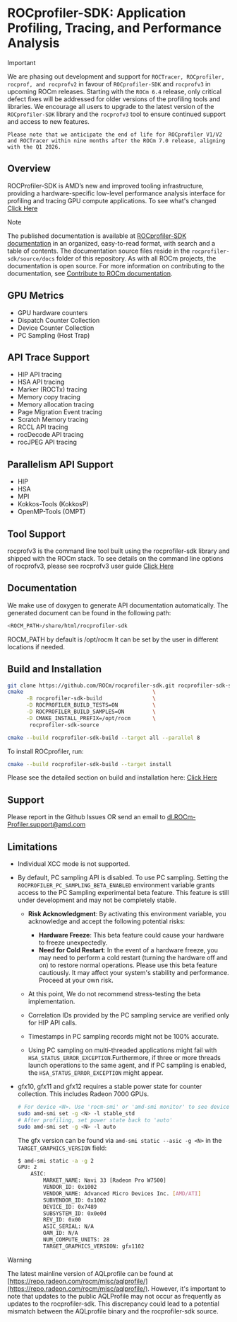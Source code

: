 # ROCprofiler-SDK:  Application Profiling, Tracing, and Performance Analysis

> [!IMPORTANT]
We are phasing out development and support for `ROCTracer, ROCprofiler, rocprof, and rocprofv2` in favour of `ROCprofiler-SDK` and `rocprofv3` in upcoming ROCm releases. Starting with the `ROCm 6.4` release, only critical defect fixes will be addressed for older versions of the profiling tools and libraries. We encourage all users to upgrade to the latest version of the `ROCprofiler-SDK` library and the `rocprofv3` tool to ensure continued support and access to new features.

    Please note that we anticipate the end of life for ROCprofiler V1/V2 and ROCTracer within nine months after the ROCm 7.0 release, aligning with the Q1 2026.

## Overview

ROCProfiler-SDK is AMD’s new and improved tooling infrastructure, providing a hardware-specific low-level performance analysis interface for profiling and tracing GPU compute applications. To see what's changed [Click Here](source/docs/conceptual/comparing-with-legacy-tools.rst)

> [!NOTE]
> The published documentation is available at [ROCprofiler-SDK documentation](https://rocm.docs.amd.com/projects/rocprofiler-sdk/en/latest/index.html) in an organized, easy-to-read format, with search and a table of contents. The documentation source files reside in the `rocprofiler-sdk/source/docs` folder of this repository. As with all ROCm projects, the documentation is open source. For more information on contributing to the documentation, see [Contribute to ROCm documentation](https://rocm.docs.amd.com/en/latest/contribute/contributing.html).

## GPU Metrics

- GPU hardware counters
- Dispatch Counter Collection
- Device Counter Collection
- PC Sampling (Host Trap)

## API Trace Support

- HIP API tracing
- HSA API tracing
- Marker (ROCTx) tracing
- Memory copy tracing
- Memory allocation tracing
- Page Migration Event tracing
- Scratch Memory tracing
- RCCL API tracing
- rocDecode API tracing
- rocJPEG API tracing

## Parallelism API Support

- HIP
- HSA
- MPI
- Kokkos-Tools (KokkosP)
- OpenMP-Tools (OMPT)

## Tool Support

rocprofv3 is the command line tool built using the rocprofiler-sdk library and shipped with the ROCm stack. To see details on
the command line options of rocprofv3, please see rocprofv3 user guide
[Click Here](source/docs/how-to/using-rocprofv3.rst)

## Documentation

We make use of doxygen to generate API documentation automatically. The generated document can be found in the following path:

``` bash
<ROCM_PATH>/share/html/rocprofiler-sdk
```

ROCM_PATH by default is /opt/rocm
It can be set by the user in different locations if needed.

## Build and Installation

```bash
git clone https://github.com/ROCm/rocprofiler-sdk.git rocprofiler-sdk-source
cmake                                         \
      -B rocprofiler-sdk-build                \
      -D ROCPROFILER_BUILD_TESTS=ON           \
      -D ROCPROFILER_BUILD_SAMPLES=ON         \
      -D CMAKE_INSTALL_PREFIX=/opt/rocm       \
       rocprofiler-sdk-source

cmake --build rocprofiler-sdk-build --target all --parallel 8
```

To install ROCprofiler, run:

```bash
cmake --build rocprofiler-sdk-build --target install
```

Please see the detailed section on build and installation here: [Click Here](source/docs/install/installation.md)

## Support

Please report in the Github Issues OR send an email to <dl.ROCm-Profiler.support@amd.com>

## Limitations

- Individual XCC mode is not supported.

- By default, PC sampling API is disabled. To use PC sampling. Setting the `ROCPROFILER_PC_SAMPLING_BETA_ENABLED` environment variable grants access to the PC Sampling experimental beta feature. This feature is still under development and may not be completely stable.
  - **Risk Acknowledgment**: By activating this environment variable, you acknowledge and accept the following potential risks:
    - **Hardware Freeze**: This beta feature could cause your hardware to freeze unexpectedly.
    - **Need for Cold Restart**: In the event of a hardware freeze, you may need to perform a cold restart (turning the hardware off and on) to restore normal operations.
    Please use this beta feature cautiously. It may affect your system's stability and performance. Proceed at your own risk.

  - At this point, We do not recommend stress-testing the beta implementation.

  - Correlation IDs provided by the PC sampling service are verified only for HIP API calls.

  - Timestamps in PC sampling records might not be 100% accurate.

  - Using PC sampling on multi-threaded applications might fail with `HSA_STATUS_ERROR_EXCEPTION`.Furthermore, if three or more threads launch operations to the same agent, and if PC sampling is enabled, the `HSA_STATUS_ERROR_EXCEPTION` might appear.

- gfx10, gfx11 and gfx12 requires a stable power state for counter collection. This includes Radeon 7000 GPUs.
  ```bash
  # For device <N>. Use 'rocm-smi' or 'amd-smi monitor' to see device number.
  sudo amd-smi set -g <N> -l stable_std
  # After profiling, set power state back to 'auto'
  sudo amd-smi set -g <N> -l auto
  ```

  The gfx version can be found via `amd-smi static --asic -g <N>` in the `TARGET_GRAPHICS_VERSION` field:

  ```bash
  $ amd-smi static -a -g 2
  GPU: 2
      ASIC:
          MARKET_NAME: Navi 33 [Radeon Pro W7500]
          VENDOR_ID: 0x1002
          VENDOR_NAME: Advanced Micro Devices Inc. [AMD/ATI]
          SUBVENDOR_ID: 0x1002
          DEVICE_ID: 0x7489
          SUBSYSTEM_ID: 0x0e0d
          REV_ID: 0x00
          ASIC_SERIAL: N/A
          OAM_ID: N/A
          NUM_COMPUTE_UNITS: 28
          TARGET_GRAPHICS_VERSION: gfx1102
  ```

> [!WARNING]
> The latest mainline version of AQLprofile can be found at [https://repo.radeon.com/rocm/misc/aqlprofile/](https://repo.radeon.com/rocm/misc/aqlprofile/). However, it's important to note that updates to the public AQLProfile may not occur as frequently as updates to the rocprofiler-sdk. This discrepancy could lead to a potential mismatch between the AQLprofile binary and the rocprofiler-sdk source.
